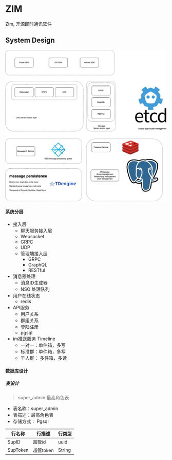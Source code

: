 # ZIM
Zim, 开源即时通讯软件

## System Design 

![](./doc/img/ZIM.jpg)

#### 系统分层
- 接入层  
  -  聊天服务接入层 
    - Websocket
    - GRPC
    - UDP
  - 管理端接入层
    - GRPC
    - GraphQL
    - RESTful
- 消息预处理
  - 消息ID生成器
  - NSQ 处理队列
- 用户在线状态
  - redis
- API服务
  - 用户关系
  - 群组关系
  - 登陆注册
  - pgsql
- im推送服务 Timeline
  - 一对一：单件箱，多写
  - 标准群：单件箱，多写
  - 千人群： 多件箱，多读

#### 数据库设计

##### 表设计


> super_admin 最高角色表

- 表名称：super_admin
- 表描述：最高角色表
- 存储方式： Pgsql

| 行名称      | 行描述     | 行类型    |
|----------|---------|--------|
| SupID    | 超管id    | uuid   |
| SupToken | 超管token | String |

> 

